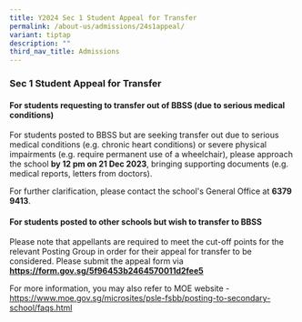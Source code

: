 ```yaml
---
title: Y2024 Sec 1 Student Appeal for Transfer
permalink: /about-us/admissions/24s1appeal/
variant: tiptap
description: ""
third_nav_title: Admissions
---
```

<h3><strong>Sec 1 Student Appeal for Transfer</strong></h3><h4>For students requesting to transfer out of BBSS (due to serious medical conditions)</h4><p>For students posted to BBSS but are seeking transfer out due to serious medical conditions (e.g. chronic heart conditions) or severe physical impairments (e.g. require permanent use of a wheelchair), please approach the school <strong>by 12 pm on 21 Dec 2023</strong>, bringing supporting documents (e.g. medical reports, letters from doctors).</p><p>For further clarification, please contact the school's General Office at <strong>6379 9413</strong>.</p><p></p><h4>For students posted to other schools but wish to transfer to BBSS</h4><p>Please note that appellants are required to meet the cut-off points for the relevant Posting Group in order for their appeal for transfer to be considered. Please submit the appeal form via <strong><a href="https://form.gov.sg/5f96453b2464570011d2fee5" rel="noopener noreferrer nofollow" target="_blank">https://form.gov.sg/5f96453b2464570011d2fee5</a></strong></p><p>For more information, you may also refer to MOE website - <a href="https://www.moe.gov.sg/microsites/psle-fsbb/posting-to-secondary-school/faqs.html" rel="noopener noreferrer nofollow" target="_blank">https://www.moe.gov.sg/microsites/psle-fsbb/posting-to-secondary-school/faqs.html</a></p><p></p>